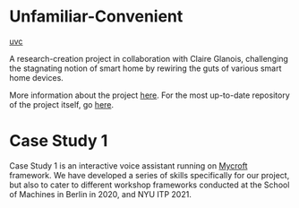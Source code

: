 # Unfamiliar-Convenient

[uvc](https://github.com/modern-online/Unfamiliar-Convenient/blob/main/images/chris3.png)

A research-creation project in collaboration with Claire Glanois, challenging the stagnating notion of smart home by rewiring the guts of various smart home devices. 

More information about the project [here](https://vjnks.com/works/unfamiliar-convenient-project-in-progress-46).
For the most up-to-date repository of the project itself, go [here](https://github.com/claireaoi/unfamiliarconvenient).

# Case Study 1 

Case Study 1 is an interactive voice assistant running on [Mycroft](https://github.com/mycroftai) framework. We have developed a series of skills specifically for our project, but also to cater to different workshop frameworks conducted at the School of Machines in Berlin in 2020, and NYU ITP 2021. 
